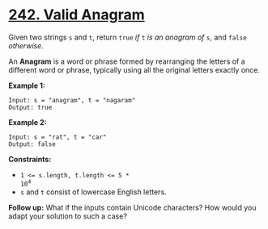 # [242. Valid Anagram](https://leetcode.com/problems/valid-anagram/)

Given two strings `s` and `t`, return `true` *if* `t` *is an anagram of* `s`, and `false` *otherwise*.

An **Anagram** is a word or phrase formed by rearranging the letters of a different word or phrase, typically using all the original letters exactly once.

**Example 1:**

```
Input: s = "anagram", t = "nagaram"
Output: true
```

**Example 2:**

```
Input: s = "rat", t = "car"
Output: false
```

**Constraints:**

- <code>1 <= s.length, t.length <= 5 * 10<sup>4</sup></code>
- `s` and `t` consist of lowercase English letters.

**Follow up:**
What if the inputs contain Unicode characters? How would you adapt your solution to such a case?
